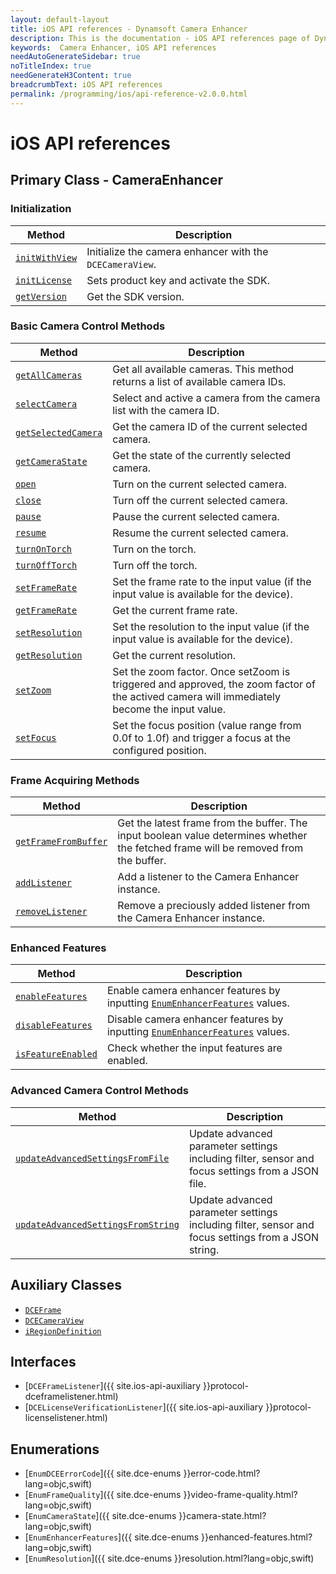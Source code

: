 ```yaml
---
layout: default-layout
title: iOS API references - Dynamsoft Camera Enhancer
description: This is the documentation - iOS API references page of Dynamsoft Camera Enhancer.
keywords:  Camera Enhancer, iOS API references
needAutoGenerateSidebar: true
noTitleIndex: true
needGenerateH3Content: true
breadcrumbText: iOS API references
permalink: /programming/ios/api-reference-v2.0.0.html
---
```


# iOS API references

## Primary Class - CameraEnhancer

### Initialization

| Method | Description |
| ------ | ----------- |
| [`initWithView`]({{site.ios-api}}camera-enhancer.html#initwithview) | Initialize the camera enhancer with the `DCECameraView`. |
| [`initLicense`]({{site.ios-api}}camera-enhancer.html#initlicense) | Sets product key and activate the SDK. |
| [`getVersion`]({{site.ios-api}}camera-enhancer.html#getversion) | Get the SDK version. |

### Basic Camera Control Methods

| Method | Description |
| ------ | ----------- |
| [`getAllCameras`]({{site.ios-api}}camera-enhancer.html#getallcameras) | Get all available cameras. This method returns a list of available camera IDs. |
| [`selectCamera`]({{site.ios-api}}camera-enhancer.html#selectcamera) | Select and active a camera from the camera list with the camera ID. |
| [`getSelectedCamera`]({{site.ios-api}}camera-enhancer.html#getselectedcamera) | Get the camera ID of the current selected camera. |
| [`getCameraState`]({{site.ios-api}}camera-enhancer.html#getcamerastate) | Get the state of the currently selected camera. |
| [`open`]({{site.ios-api}}camera-enhancer.html#open) | Turn on the current selected camera. |
| [`close`]({{site.ios-api}}camera-enhancer.html#close) | Turn off the current selected camera. |
| [`pause`]({{site.ios-api}}camera-enhancer.html#pause) | Pause the current selected  camera. |
| [`resume`]({{site.ios-api}}camera-enhancer.html#resume) | Resume the current selected camera. |
| [`turnOnTorch`]({{site.ios-api}}camera-enhancer.html#turnontorch) | Turn on the torch. |
| [`turnOffTorch`]({{site.ios-api}}camera-enhancer.html#turnofftorch) | Turn off the torch. |
| [`setFrameRate`]({{site.ios-api}}camera-enhancer.html#setframerate) | Set the frame rate to the input value (if the input value is available for the device). |
| [`getFrameRate`]({{site.ios-api}}camera-enhancer.html#getframerate) | Get the current frame rate. |
| [`setResolution`]({{site.ios-api}}camera-enhancer.html#setresolution) | Set the resolution to the input value (if the input value is available for the device). |
| [`getResolution`]({{site.ios-api}}camera-enhancer.html#getresolution) | Get the current resolution. |
| [`setZoom`]({{site.ios-api}}camera-enhancer.html#setzoom) | Set the zoom factor. Once setZoom is triggered and approved, the zoom factor of the actived camera will immediately become the input value. |
| [`setFocus`]({{site.ios-api}}camera-enhancer.html#setfocus) | Set the focus position (value range from 0.0f to 1.0f) and trigger a focus at the configured position. |

### Frame Acquiring Methods

| Method | Description |
| ------ | ----------- |
| [`getFrameFromBuffer`]({{site.ios-api}}camera-enhancer.html#getframefrombuffer) | Get the latest frame from the buffer. The input boolean value determines whether the fetched frame will be removed from the buffer. |
| [`addListener`]({{site.ios-api}}camera-enhancer.html#addlistener) | Add a listener to the Camera Enhancer instance. |
| [`removeListener`]({{site.ios-api}}camera-enhancer.html#removelistener) | Remove a preciously added listener from the Camera Enhancer instance. |

### Enhanced Features

| Method | Description |
| ------ | ----------- |
| [`enableFeatures`]({{site.ios-api}}camera-enhancer.html#enablefeatures) | Enable camera enhancer features by inputting [`EnumEnhancerFeatures`]({{site.dce-enums}}enhanced-features.html?lang=objc,swift) values. |
| [`disableFeatures`]({{site.ios-api}}camera-enhancer.html#disablefeatures) | Disable camera enhancer features by inputting [`EnumEnhancerFeatures`]({{site.dce-enums}}enhanced-features.html?lang=objc,swift) values. |
| [`isFeatureEnabled`]({{site.ios-api}}camera-enhancer.html#isfeatureenabled) | Check whether the input features are enabled. |

### Advanced Camera Control Methods

| Method | Description |
| ------ | ----------- |
| [`updateAdvancedSettingsFromFile`]({{site.ios-api}}camera-enhancer.html#updateadvancedsettingsfromfile) | Update advanced parameter settings including filter, sensor and focus settings from a JSON file. |
| [`updateAdvancedSettingsFromString`]({{site.ios-api}}camera-enhancer.html#updateadvancedsettingsfromstring) | Update advanced parameter settings including filter, sensor and focus settings from a JSON string. |

## Auxiliary Classes

- [`DCEFrame`]({{site.ios-api-auxiliary}}dceframe.html)
- [`DCECameraView`]({{site.ios-api-auxiliary}}dcecameraview.html)
- [`iRegionDefinition`]({{site.ios-api-auxiliary}}region-definition.html)

## Interfaces

- [`DCEFrameListener`]({{ site.ios-api-auxiliary }}protocol-dceframelistener.html)
- [`DCELicenseVerificationListener`]({{ site.ios-api-auxiliary }}protocol-licenselistener.html)

## Enumerations

- [`EnumDCEErrorCode`]({{ site.dce-enums }}error-code.html?lang=objc,swift)
- [`EnumFrameQuality`]({{ site.dce-enums }}video-frame-quality.html?lang=objc,swift)
- [`EnumCameraState`]({{ site.dce-enums }}camera-state.html?lang=objc,swift)
- [`EnumEnhancerFeatures`]({{ site.dce-enums }}enhanced-features.html?lang=objc,swift)
- [`EnumResolution`]({{ site.dce-enums }}resolution.html?lang=objc,swift)
